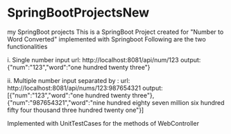 # SpringBootProjectsNew
my SpringBoot projects
This is a SpringBoot Project created for "Number to Word Converted" implemented with Springboot
Following are the two functionalities

i. Single number input
url: http://localhost:8081/api/num/123
output: {"num":"123","word":"one hundred twenty three"}

ii. Multiple number input separated by :
url: http://localhost:8081/api/nums/123:987654321
output: [{"num":"123","word":"one hundred twenty three"},{"num":"987654321","word":"nine hundred eighty seven million six hundred fifty four thousand three hundred twenty one"}]

Implemented with UnitTestCases for the methods of WebController
